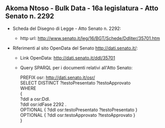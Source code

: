 ## Akoma Ntoso - Bulk Data - 16a legislatura - Atto Senato n. 2292 ##

* Scheda del Disegno di Legge - Atto Senato n. 2292:
	* http url: http://www.senato.it/leg/16/BGT/Schede/Ddliter/35701.htm

* Riferimenti al sito OpenData del Senato http://dati.senato.it/:
	* Link OpenData: http://dati.senato.it/ddl/35701
	* Query SPARQL per i documenti relativi all'Atto Senato:

        PREFIX osr: <http://dati.senato.it/osr/>  
		SELECT DISTINCT ?testoPresentato ?testoApprovato  
		WHERE  
		{  
		    ?ddl a osr:Ddl.  
		    ?ddl osr:idFase 2292 .  
		    OPTIONAL { ?ddl osr:testoPresentato ?testoPresentato }  
		    OPTIONAL { ?ddl osr:testoApprovato ?testoApprovato }  
		}
		